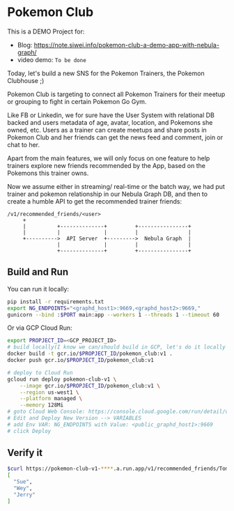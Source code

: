 # Pokemon Club

This is a DEMO Project for:

- Blog: https://note.siwei.info/pokemon-club-a-demo-app-with-nebula-graph/ 
- video demo: `To be done` 

Today, let's build a new SNS for the Pokemon Trainers, the Pokemon Clubhouse ;)

Pokemon Club is targeting to connect all Pokemon Trainers for their meetup or grouping to fight in certain Pokemon Go Gym.

Like FB or Linkedin, we for sure have the User System with relational DB backed and users metadata of age, avatar, location, and Pokemons she owned, etc. Users as a trainer can create meetups and share posts in Pokemon Club and her friends can get the news feed and comment, join or chat to her.

Apart from the main features, we will only focus on one feature to help trainers explore new friends recommended by the App, based on the Pokemons this trainer owns.

Now we assume either in streaming/ real-time or the batch way, we had put trainer and pokemon relationship in our Nebula Graph DB, and then to create a humble API to get the recommended trainer friends:

```asciiarmor
/v1/recommended_friends/<user>
     +
     |          +--------------+         +----------------+
     |          |              |         |                |
     +---------->  API Server  +--------->  Nebula Graph  |
                |              |         |                |
                +--------------+         +----------------+
```

## Build and Run

You can run it locally:

```bash
pip install -r requirements.txt
export NG_ENDPOINTS="<graphd_host1>:9669,<graphd_host2>:9669,"
gunicorn --bind :$PORT main:app --workers 1 --threads 1 --timeout 60
```

Or via GCP Cloud Run:

```bash
export PROPJECT_ID=<GCP_PROJECT_ID>
# build locally(I know we can/should build in GCP, let's do it locally this time haha) and push to GCP Container Regsitery
docker build -t gcr.io/$PROPJECT_ID/pokemon_club:v1 .
docker push gcr.io/$PROPJECT_ID/pokemon_club:v1

# deploy to Cloud Run
gcloud run deploy pokemon-club-v1 \
    --image gcr.io/$PROPJECT_ID/pokemon_club:v1 \
    --region us-west1 \
    --platform managed \
    --memory 128Mi
# goto Cloud Web Console: https://console.cloud.google.com/run/detail/us-west1/pokemon-club-v1
# Edit and Deploy New Version --> VARIABLES
# add Env VAR: NG_ENDPOINTS with Value: <public_graphd_host1>:9669
# click Deploy
```



## Verify it

```bash
$curl https://pokemon-club-v1-****.a.run.app/v1/recommended_friends/Tom | jq
[
  "Sue",
  "Wey",
  "Jerry"
]
```

